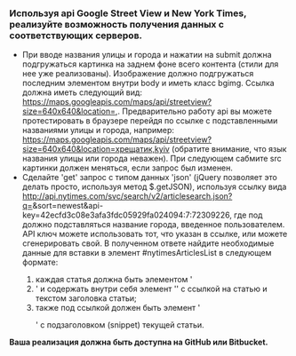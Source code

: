 ### Используя api Google Street View и New York Times, реализуйте возможность получения данных с соответствующих серверов. 

- При вводе названия улицы и города и нажатии на submit должна подгружаться картинка на заднем фоне всего контента (стили для нее уже реализованы). Изображение должно подгружаться последним элементом внутри body и иметь класс bgimg. Ссылка должна иметь следующий вид: https://maps.googleapis.com/maps/api/streetview?size=640x640&location=<street>,<city>. Предварительно работу api вы можете протестировать в браузере перейдя по ссылке с подставленными названиями улицы и города, например: https://maps.googleapis.com/maps/api/streetview?size=640x640&location=хрещатик,kyiv (обратите внимание, что язык названия улицы или города неважен). При следующем сабмите src картинки должен меняться, если запрос был изменен.
- Сделайте 'get' запрос с типом данных 'json' (jQuery позволяет это делать просто, используя метод $.getJSON), используя ссылку вида http://api.nytimes.com/svc/search/v2/articlesearch.json?q=<city>&sort=newest&api-key=42ecfd3c08e3afa3fdc05929fa024094:7:72309226, где под <city> должно подставляться название города, введенное пользователем. API ключ можете использовать тот, что указан в ссылке, или можете сгенерировать свой. В полученном ответе найдите необходимые данные для вставки в элемент #nytimesArticlesList в следующем формате: 
  1) каждая статья должна быть элементом '<li>' и содержать внутри себя элемент '<a>' с ссылкой на статью и текстом заголовка статьи;
  2) также под ссылкой должен быть элемент '<p>' с подзаголовком (snippet) текущей статьи.

**Ваша реализация должна быть доступна на GitHub или Bitbucket.**